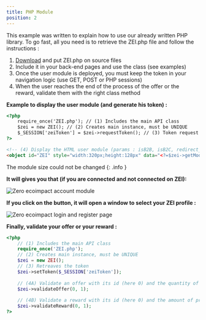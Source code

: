 ```yaml
---
title: PHP Module
position: 2
---
```


This example was written to explain how to use our already written PHP library.
To go fast, all you need is to retrieve the ZEI.php file and follow the instructions :

1. [Download](https://raw.githubusercontent.com/zeroecoimpact/API/master/PHP/ZEI.php) and put ZEI.php on source files
2. Include it in your back-end pages and use the class (see examples)
4. Once the user module is deployed, you must keep the token in your navigation logic (use GET, POST or PHP sessions)
5. When the user reaches the end of the process of the offer or the reward, validate them with the right class method

**Example to display the user module (and generate his token) :**

```html
<?php
    require_once('ZEI.php'); // (1) Includes the main API class
    $zei = new ZEI(); // (2) Creates main instance, must be UNIQUE
    $_SESSION['zeiToken'] = $zei->requestToken(); // (3) Token request
?>

<!-- (4) Display the HTML user module (params : isB2B, isB2C, redirect_uri/callback) -->
<object id="ZEI" style="width:320px;height:128px" data="<?=$zei->getModuleUrl(true, true)?>"></object>
```

The module size could not be changed
{: .info }

**It will gives you that (if you are connected and not connected on ZEI):**

![](/images/module.jpg "Zero ecoimpact account module")

**If you click on the button, it will open a window to select your ZEI profile :**

![](/images/window.jpg "Zero ecoimpact login and register page")

**Finally, validate your offer or your reward :**

```php
<?php
    // (1) Includes the main API class
    require_once('ZEI.php');
    // (2) Creates main instance, must be UNIQUE
    $zei = new ZEI();
    // (3) Retreaves the token
    $zei->setToken($_SESSION['zeiToken']);
    
    // (4A) Validate an offer with its id (here 0) and the quantity of products purchased
    $zei->validateOffer(0, 1);
    
    // (4B) Validate a reward with its id (here 0) and the amount of products purchased
    $zei->validateReward(0, 1);
?>
```
